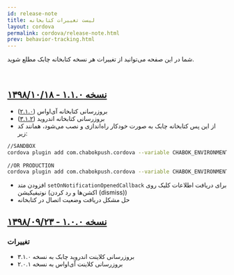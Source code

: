 ```yaml
---
id: release-note
title: لیست تغییرات کتابخانه
layout: cordova
permalink: cordova/release-note.html
prev: behavior-tracking.html
---
```


شما در این صفحه می‌توانید از تغییرات هر نسخه کتابخانه چابک مطلع شوید.

<Br>

## [نسخه ۱.۱.۰ - ۱۳۹۸/۱۰/۱۸](https://github.com/chabok-io/chabok-starter-cordova/releases/tag/v1.0.0) 

- بروزرسانی کتابخانه آی‌او‌اس ([۲.۱.۰](https://github.com/chabok-io/chabok-client-ios/releases/tag/v2.1.0))  
- بروزرسانی کتابخانه اندروید ([۳.۱.۲](https://github.com/chabok-io/chabok-client-android/releases/tag/v3.1.2))  
- از این پس کتابخانه چابک به صورت خودکار راه‌اندازی و نصب می‌شود، همانند کد زیر:  
``` bash  
//SANDBOX  
cordova plugin add com.chabokpush.cordova --variable CHABOK_ENVIRONMENT=SANDBOX  
  
//OR PRODUCTION  
cordova plugin add com.chabokpush.cordova --variable CHABOK_ENVIRONMENT=PRODUCTION  
```  
- افزودن متد `setOnNotificationOpenedCallback` برای دریافت اطلاعات کلیک روی نوتیفیکیشن (اکشن‌ها و رد کردن (dismiss)) 
- حل مشکل دریافت وضعیت اتصال در کتابخانه
   
  
## [نسخه ۱.۰.۰ - ۱۳۹۸/۰۹/۲۳](https://github.com/chabok-io/chabok-starter-cordova/releases/tag/v1.0.0)  
  
### تغییرات  
  
- بروزرسانی کلاینت اندروید چابک به نسخه ۳.۱.۰  
- بروزرسانی کلاینت آی‌او‌اس به نسخه ۲.۰.۱
